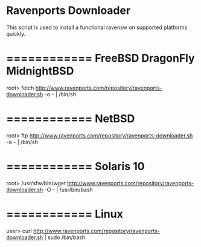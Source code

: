 # Ravenports Downloader

This script is used to install a functional ravensw on supported
platforms quickly.

============
FreeBSD
DragonFly
MidnightBSD
============
root> fetch http://www.ravenports.com/repository/ravenports-downloader.sh -o - | /bin/sh


============
NetBSD
============
root> ftp http://www.ravenports.com/repository/ravenports-downloader.sh -o - | /bin/sh


============
Solaris 10
============
root> /usr/sfw/bin/wget http://www.ravenports.com/repository/ravenports-downloader.sh -O - | /usr/bin/bash


============
Linux
============
user> curl http://www.ravenports.com/repository/ravenports-downloader.sh | sudo /bin/bash
